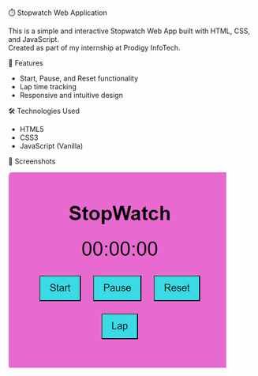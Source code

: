 ⏱️ Stopwatch Web Application

This is a simple and interactive Stopwatch Web App built with HTML, CSS, and JavaScript.  
Created as part of my internship at Prodigy InfoTech.

🚀 Features
- Start, Pause, and Reset functionality
- Lap time tracking
- Responsive and intuitive design

 🛠️ Technologies Used
- HTML5
- CSS3
- JavaScript (Vanilla)

📸 Screenshots

![Stopwatch Screenshot](./images/Screenshot.png)
